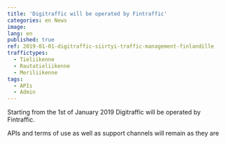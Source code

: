 ```yaml
---
title: 'Digitraffic will be operated by Fintraffic'
categories: en News
image:
lang: en
published: true
ref: 2019-01-01-digitraffic-siirtyi-traffic-management-finlandille
traffictypes:
  - Tieliikenne
  - Rautatieliikenne
  - Meriliikenne
tags:
  - APIs
  - Admin
---
```


Starting from the 1st of January 2019 Digitraffic will be operated by
Fintraffic.

APIs and terms of use as well as support channels will remain as they are
